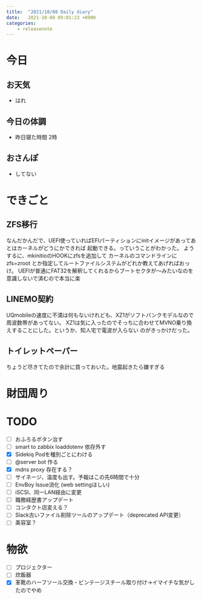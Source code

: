 ```yaml
---
title:  "2021/10/08 Daily diary"
date:   2021-10-08 09:01:23 +0900
categories:
	- releasenote
---
```

# 今日

## お天気

* はれ

## 今日の体調

* 昨日寝た時間 2時

## おさんぽ

* してない

# できごと

## ZFS移行

なんだかんだで、UEFI使っていればEFIパーティションにinitイメージがあってあとはカーネルがどうにかできれば
起動できる。っていうことがわかった。 ようするに、mkinitioのHOOKにzfsを追加して
カーネルのコマンドラインに zfs=zroot とか指定してルートファイルシステムがどれか教えてあげればおっけ。
UEFIが普通にFAT32を解釈してくれるからブートセクタが〜みたいなのを意識しないで済むので本当に楽

## LINEMO契約

UQmobileの速度に不満は何もないけれども、XZ1がソフトバンクモデルなので周波数帯があってない。
XZ1は気に入ったのでそっちに合わせてMVNO乗り換えすることにした。というか、知人宅で電波が入らない
のがきっかけだった。

## トイレットペーパー

ちょうど尽きてたので余計に買っておいた。地震起きたら嫌すぎる

# 財団周り


# TODO 

- [ ] おふろるボタン治す
- [ ] smart to zabbix loaddotenv 依存外す
- [x] Sidekiq Podを種別ごとにわける
- [ ] @server bot 作る
- [x] mdns proxy 存在する？
- [ ] サイネージ、温度も出す。予報はこの先6時間で十分
- [ ] EnvBoy Issue消化 (web settingほしい)
- [ ] iSCSI、同一LAN経由に変更
- [ ] 職務経歴書アップデート
- [ ] コンタクト店変える？
- [ ] Slack古いファイル削除ツールのアップデート（deprecated API変更）
- [ ] 美容室？

# 物欲

- [ ] プロジェクター
- [ ] 炊飯器
- [x] 革靴のハーフソール交換・ビンテージスチール取り付け→イマイチな気がしたのでやめ
